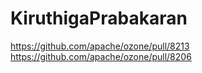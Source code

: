 # KiruthigaPrabakaran

https://github.com/apache/ozone/pull/8213
https://github.com/apache/ozone/pull/8206
